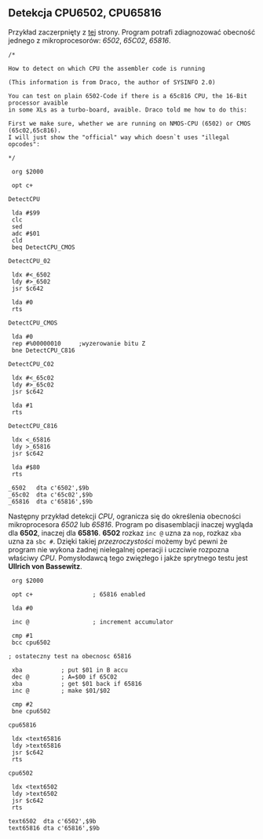 #

## Detekcja CPU6502, CPU65816

Przykład zaczerpnięty z [tej](http://www.s-direktnet.de/homepages/k_nadj/cputest.html) strony. Program potrafi zdiagnozować obecność jednego z mikroprocesorów: *6502*, *65C02*, *65816*.

```
/*

How to detect on which CPU the assembler code is running

(This information is from Draco, the author of SYSINFO 2.0)

You can test on plain 6502-Code if there is a 65c816 CPU, the 16-Bit processor avaible
in some XLs as a turbo-board, avaible. Draco told me how to do this:

First we make sure, whether we are running on NMOS-CPU (6502) or CMOS (65c02,65c816).
I will just show the "official" way which doesn`t uses "illegal opcodes":

*/

 org $2000

 opt c+

DetectCPU

 lda #$99
 clc
 sed
 adc #$01
 cld
 beq DetectCPU_CMOS

DetectCPU_02

 ldx #<_6502
 ldy #>_6502
 jsr $c642

 lda #0
 rts

DetectCPU_CMOS

 lda #0
 rep #%00000010     ;wyzerowanie bitu Z
 bne DetectCPU_C816

DetectCPU_C02

 ldx #<_65c02
 ldy #>_65c02
 jsr $c642

 lda #1
 rts

DetectCPU_C816

 ldx <_65816
 ldy >_65816
 jsr $c642

 lda #$80
 rts

_6502   dta c'6502',$9b
_65c02  dta c'65c02',$9b
_65816  dta c'65816',$9b
```

Następny przykład detekcji *CPU*, ogranicza się do określenia obecności mikroprocesora *6502* lub *65816*. Program po disasemblacji inaczej wygląda dla **6502**, inaczej dla **65816**. **6502** rozkaz `inc @` uzna za `nop`, rozkaz `xba` uzna za `sbc #`. Dzięki takiej *przezroczystości* możemy być pewni że program nie wykona żadnej nielegalnej operacji i uczciwie rozpozna właściwy *CPU*. Pomysłodawcą tego zwięzłego i jakże sprytnego testu jest **Ullrich von Bassewitz**.

```
 org $2000

 opt c+                 ; 65816 enabled

 lda #0

 inc @                  ; increment accumulator

 cmp #1
 bcc cpu6502

; ostateczny test na obecnosc 65816

 xba           ; put $01 in B accu
 dec @         ; A=$00 if 65C02
 xba           ; get $01 back if 65816
 inc @         ; make $01/$02

 cmp #2
 bne cpu6502

cpu65816

 ldx <text65816
 ldy >text65816
 jsr $c642
 rts

cpu6502

 ldx <text6502
 ldy >text6502
 jsr $c642
 rts

text6502  dta c'6502',$9b
text65816 dta c'65816',$9b
```
